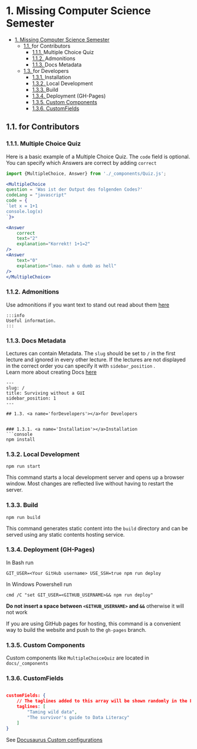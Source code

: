 # 1. Missing Computer Science Semester

<!-- TOC -->

- [1. Missing Computer Science Semester](#1-missing-computer-science-semester)
    - [1.1. <a name='forContributors'></a>for Contributors](#11-a-nameforcontributorsafor-contributors)
        - [1.1.1. <a name='MultipleChoiceQuiz'></a>Multiple Choice Quiz](#111-a-namemultiplechoicequizamultiple-choice-quiz)
        - [1.1.2. <a name='Admonitions'></a>Admonitions](#112-a-nameadmonitionsaadmonitions)
        - [1.1.3. <a name='DocsMetadata'></a>Docs Metadata](#113-a-namedocsmetadataadocs-metadata)
    - [1.3. <a name='forDevelopers'></a>for Developers](#13-a-namefordevelopersafor-developers)
        - [1.3.1. <a name='Installation'></a>Installation](#131-a-nameinstallationainstallation)
        - [1.3.2. <a name='LocalDevelopment'></a>Local Development](#132-a-namelocaldevelopmentalocal-development)
        - [1.3.3. <a name='Build'></a>Build](#133-a-namebuildabuild)
        - [1.3.4. <a name='DeploymentGH-Pages'></a>Deployment (GH-Pages)](#134-a-namedeploymentgh-pagesadeployment-gh-pages)
        - [1.3.5. Custom Components](#135-custom-components)
        - [1.3.6. CustomFields](#136-customfields)

<!-- /TOC -->

## 1.1. <a name='forContributors'></a>for Contributors

### 1.1.1. <a name='MultipleChoiceQuiz'></a>Multiple Choice Quiz
Here is a basic example of a Multiple Choice Quiz.
The `code` field is optional. You can specify which Answers are correct by adding `correct` 
```jsx
import {MultipleChoice, Answer} from './_components/Quiz.js';

<MultipleChoice
question = 'Was ist der Output des folgenden Codes?'
codeLang = "javascript"
code = {
`let x = 1+1
console.log(x)
`}>

<Answer
    correct
    text="2"
    explanation="Korrekt! 1+1=2"
/>
<Answer
    text="0"
    explanation="lmao. nah u dumb as hell"
/>
</MultipleChoice>
```

### 1.1.2. <a name='Admonitions'></a>Admonitions
Use admonitions if you want text to stand out
read about them [here](https://docusaurus.io/docs/markdown-features/admonitions)
```text
:::info
Useful information.
:::
```

### 1.1.3. <a name='DocsMetadata'></a>Docs Metadata
Lectures can contain Metadata. 
The `slug` should be set to `/` in the first lecture and ignored in every other lecture.
If the lectures are not displayed in the correct order you can specify it with `sidebar_position` . <br/>
Learn more about creating Docs [here](https://docusaurus.io/docs/docs-introduction)
```
---
slug: /
title: Surviving without a GUI
sidebar_position: 1
---

## 1.3. <a name='forDevelopers'></a>for Developers


### 1.3.1. <a name='Installation'></a>Installation
```console
npm install
```

### 1.3.2. <a name='LocalDevelopment'></a>Local Development

```console
npm run start
```

This command starts a local development server and opens up a browser window. Most changes are reflected live without having to restart the server.

### 1.3.3. <a name='Build'></a>Build

```console
npm run build
```

This command generates static content into the `build` directory and can be served using any static contents hosting service.

### 1.3.4. <a name='DeploymentGH-Pages'></a>Deployment (GH-Pages)
In Bash run
```console
GIT_USER=<Your GitHub username> USE_SSH=true npm run deploy
```
In Windows Powershell run
```console
cmd /C "set GIT_USER=<GITHUB_USERNAME>&& npm run deploy"
```
**Do not insert a space between `<GITHUB_USERNAME>` and `&&`** otherwise it will not work

If you are using GitHub pages for hosting, this command is a convenient way to build the website and push to the `gh-pages` branch.

### 1.3.5. Custom Components

Custom components like `MultipleChoiceQuiz` are located in `docs/_components`

### 1.3.6. CustomFields

```json

customFields: {
	// The taglines added to this array will be shown randomly in the Hero Section of the landing page
	taglines: [
		"Taming wild data",
		"The survivor's guide to Data Literacy"
	]
}
```

See [Docusaurus Custom configurations](https://docusaurus.io/docs/configuration#custom-configurations)

